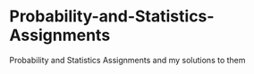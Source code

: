 # Probability-and-Statistics-Assignments
Probability and Statistics Assignments and my solutions to them
